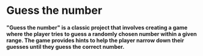 # Guess the number
#### "Guess the number" is a classic project that involves creating a game where the player tries to guess a randomly chosen number within a given range. The game provides hints to help the player narrow down their guesses until they guess the correct number.
